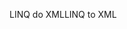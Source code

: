 <span data-ttu-id="97800-101">LINQ do XML</span><span class="sxs-lookup"><span data-stu-id="97800-101">LINQ to XML</span></span>